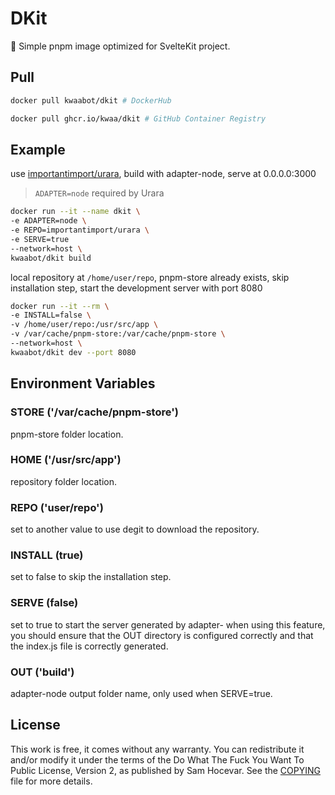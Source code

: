 # DKit

🐋 Simple pnpm image optimized for SvelteKit project.

## Pull

```bash
docker pull kwaabot/dkit # DockerHub

docker pull ghcr.io/kwaa/dkit # GitHub Container Registry
```

## Example

use [importantimport/urara](https://github.com/importantimport/urara), build with adapter-node, serve at 0.0.0.0:3000

> `ADAPTER=node` required by Urara

```bash
docker run --it --name dkit \
-e ADAPTER=node \
-e REPO=importantimport/urara \
-e SERVE=true
--network=host \
kwaabot/dkit build
```

local repository at `/home/user/repo`, pnpm-store already exists, skip installation step, start the development server with port 8080

```bash
docker run --it --rm \
-e INSTALL=false \
-v /home/user/repo:/usr/src/app \
-v /var/cache/pnpm-store:/var/cache/pnpm-store \
--network=host \
kwaabot/dkit dev --port 8080
```

## Environment Variables

### STORE ('/var/cache/pnpm-store')

pnpm-store folder location.

### HOME ('/usr/src/app')

repository folder location.

### REPO ('user/repo')

set to another value to use degit to download the repository.

### INSTALL (true)

set to false to skip the installation step.

### SERVE (false)

set to true to start the server generated by adapter-
when using this feature, you should ensure that the OUT directory is configured correctly and that the index.js file is correctly generated.

### OUT ('build')

adapter-node output folder name, only used when SERVE=true.

## License

This work is free, it comes without any warranty. You can redistribute it and/or modify it under the terms of the Do What The Fuck You Want To Public License, Version 2, as published by Sam Hocevar. See the [COPYING](https://github.com/kwaa/dkit/blob/main/COPYING) file for more details.